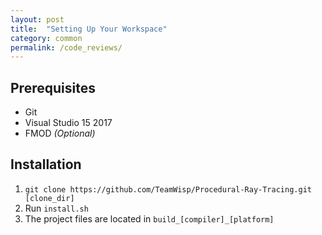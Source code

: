 ```yaml
---
layout: post
title:  "Setting Up Your Workspace"
category: common
permalink: /code_reviews/
---
```


## Prerequisites

* Git
* Visual Studio 15 2017
* FMOD *(Optional)*

## Installation

1. `git clone https://github.com/TeamWisp/Procedural-Ray-Tracing.git [clone_dir]`
1. Run `install.sh`
1. The project files are located in `build_[compiler]_[platform]`

